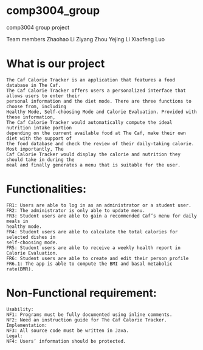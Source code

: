 # comp3004_group
comp3004 group project

Team members
    Zhaohao Li
    Ziyang Zhou 
    Yejing Li 
    Xiaofeng Luo

# What is our project
    The Caf Calorie Tracker is an application that features a food database in The Caf.
    The Caf Calorie Tracker offers users a personalized interface that allows users to enter their
    personal information and the diet mode. There are three functions to choose from, including
    Healthy Mode, Self-choosing Mode and Calorie Evaluation. Provided with these information,
    The Caf Calorie Tracker would automatically compute the ideal nutrition intake portion
    depending on the current available food at The Caf, make their own diet with the support of
    the food database and check the review of their daily-taking calorie. Most importantly, The
    Caf Calorie Tracker would display the calorie and nutrition they should take in during the
    meal and finally generates a menu that is suitable for the user.


# Functionalities:
    FR1: Users are able to log in as an administrator or a student user.
    FR2: The administrator is only able to update menu.
    FR3: Student users are able to gain a recommended Caf’s menu for daily meals in
    healthy mode.
    FR4: Student users are able to calculate the total calories for selected dishes in
    self-choosing mode.
    FR5: Student users are able to receive a weekly health report in Calorie Evaluation.
    FR6: Student users are able to create and edit their person profile
    FR6.1: The app is able to compute the BMI and basal metabolic rate(BMR).
    
# Non-Functional requirement:
    Usability:
    NF1: Programs must be fully documented using inline comments.
    NF2: Need an instruction guide for The Caf Calorie Tracker.
    Implementation:
    NF3: All source code must be written in Java.
    Legal:
    NF4: Users’ information should be protected.
